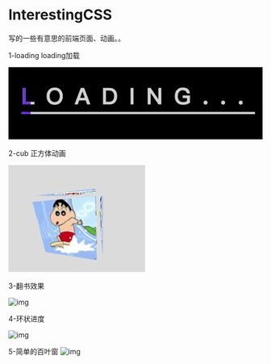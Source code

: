 # InterestingCSS

写的一些有意思的前端页面、动画。。

1-loading  loading加载

![img](/gif/loading.gif)

2-cub 正方体动画

![img](gif/cub.gif)

3-翻书效果

![img](gif/books.gif)

4-环状进度

![img](gif/huanjindu.gif)

5-简单的百叶窗
![img](gif/baiyechuang.gif)